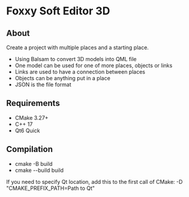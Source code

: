 # Foxxy Soft Editor 3D

## About

Create a project with multiple places and a starting place.
- Using Balsam to convert 3D models into QML file
- One model can be used for one of more places, objects or links
- Links are used to have a connection between places
- Objects can be anything put in a place
- JSON is the file format

## Requirements

- CMake 3.27+
- C++ 17
- Qt6 Quick 

## Compilation

- cmake -B build
- cmake --build build

If you need to specify Qt location, add this to the first call of CMake: -D "CMAKE_PREFIX_PATH=Path to Qt"